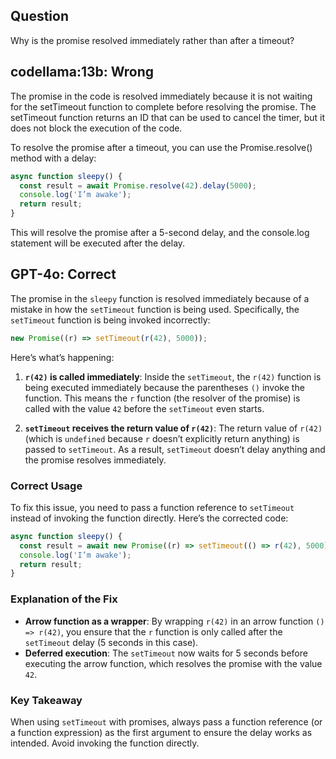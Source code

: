 ## Question

Why is the promise resolved immediately rather than after a timeout?

## codellama:13b: Wrong

The promise in the code is resolved immediately because it is not waiting for the setTimeout function to complete before resolving the promise. The setTimeout function returns an ID that can be used to cancel the timer, but it does not block the execution of the code.

To resolve the promise after a timeout, you can use the Promise.resolve() method with a delay:

```js
async function sleepy() {
  const result = await Promise.resolve(42).delay(5000);
  console.log('I’m awake');
  return result;
}
```

This will resolve the promise after a 5-second delay, and the console.log statement will be executed after the delay.

## GPT-4o: Correct

The promise in the `sleepy` function is resolved immediately because of a mistake in how the `setTimeout` function is being used. Specifically, the `setTimeout` function is being invoked incorrectly:

```javascript
new Promise((r) => setTimeout(r(42), 5000));
```

Here’s what’s happening:

1. **`r(42)` is called immediately**: Inside the `setTimeout`, the `r(42)` function is being executed immediately because the parentheses `()` invoke the function. This means the `r` function (the resolver of the promise) is called with the value `42` before the `setTimeout` even starts.

2. **`setTimeout` receives the return value of `r(42)`**: The return value of `r(42)` (which is `undefined` because `r` doesn’t explicitly return anything) is passed to `setTimeout`. As a result, `setTimeout` doesn’t delay anything and the promise resolves immediately.

### Correct Usage

To fix this issue, you need to pass a function reference to `setTimeout` instead of invoking the function directly. Here’s the corrected code:

```javascript
async function sleepy() {
  const result = await new Promise((r) => setTimeout(() => r(42), 5000));
  console.log('I’m awake');
  return result;
}
```

### Explanation of the Fix

- **Arrow function as a wrapper**: By wrapping `r(42)` in an arrow function `() => r(42)`, you ensure that the `r` function is only called after the `setTimeout` delay (5 seconds in this case).
- **Deferred execution**: The `setTimeout` now waits for 5 seconds before executing the arrow function, which resolves the promise with the value `42`.

### Key Takeaway

When using `setTimeout` with promises, always pass a function reference (or a function expression) as the first argument to ensure the delay works as intended. Avoid invoking the function directly.

